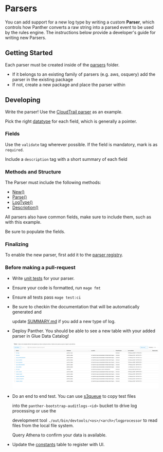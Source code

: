 # Parsers

You can add support for a new log type by writing a custom **Parser**, which controls how Panther converts a raw string into a parsed event to be used by the rules engine. The instructions below provide a developer's guide for writing new Parsers.

## Getting Started

Each parser must be created inside of the [parsers](https://github.com/panther-labs/panther/tree/master/internal/log_analysis/log_processor/parsers) folder.

* If it belongs to an existing family of parsers \(e.g. aws, osquery\) add the parser in the existing package
* If not, create a new package and place the parser within

## Developing

Write the parser! Use the [CloudTrail parser](https://github.com/panther-labs/panther/blob/master/internal/log_analysis/log_processor/parsers/awslogs/cloudtrail.go) as an example.

Pick the right [datatype](https://github.com/panther-labs/panther/blob/master/internal/log_analysis/log_processor/parsers/awslogs/cloudtrail.go#L55) for each field, which is generally a pointer.

### Fields

Use the `validate` tag wherever possible. If the field is mandatory, mark is as `required`.

Include a `description` tag with a short summary of each field

### Methods and Structure

The Parser must include the following methods:

* [New\(\)](https://github.com/panther-labs/panther/blob/master/internal/log_analysis/log_processor/parsers/awslogs/cloudtrail.go#L122)
* [Parse\(\)](https://github.com/panther-labs/panther/blob/master/internal/log_analysis/log_processor/parsers/awslogs/cloudtrail.go#L127)
* [LogType\(\)](https://github.com/panther-labs/panther/blob/master/internal/log_analysis/log_processor/parsers/awslogs/cloudtrail.go#L151)
* [Description\(\)](https://github.com/panther-labs/panther/blob/master/internal/log_analysis/log_processor/parsers/awslogs/cloudtrail.go#L32)

All parsers also have common fields, make sure to include them, such as with this example.

Be sure to populate the fields.

### Finalizing

To enable the new parser, first add it to the [parser registry](https://github.com/panther-labs/panther/blob/master/internal/log_analysis/log_processor/registry/registry.go#L37).

### Before making a pull-request

* Write [unit tests](https://github.com/panther-labs/panther/blob/master/internal/log_analysis/log_processor/parsers/awslogs/cloudtrail_test.go) for your parser.
* Ensure your code is formatted, run `mage fmt`
* Ensure all tests pass `mage test:ci`
* Be sure to checkin the documentation that will be automatically generated and 

  update [SUMMARY.md](https://github.com/panther-labs/panther/blob/master/docs/gitbook/SUMMARY.md) if you add a new type of log.

* Deploy Panther. You should be able to see a new table with your added parser in Glue Data Catalog! 

  ![Log List from Glue Catalog](../.gitbook/assets/glue-catalog%20%281%29.png)

* Do an end to end test. You can use [s3queue](../ops-home/#tools) to copy test files 

  into the `panther-bootstrap-auditlogs-<id>` bucket to drive log processing or use the 

  development tool `./out/bin/devtools/<os>/<arch>/logprocessor` to read files from the local file system.

  Query Athena to confirm your data is available.

* Update the [constants](https://github.com/panther-labs/panther/blob/master/web/src/constants.ts#L79) table to register with UI.

